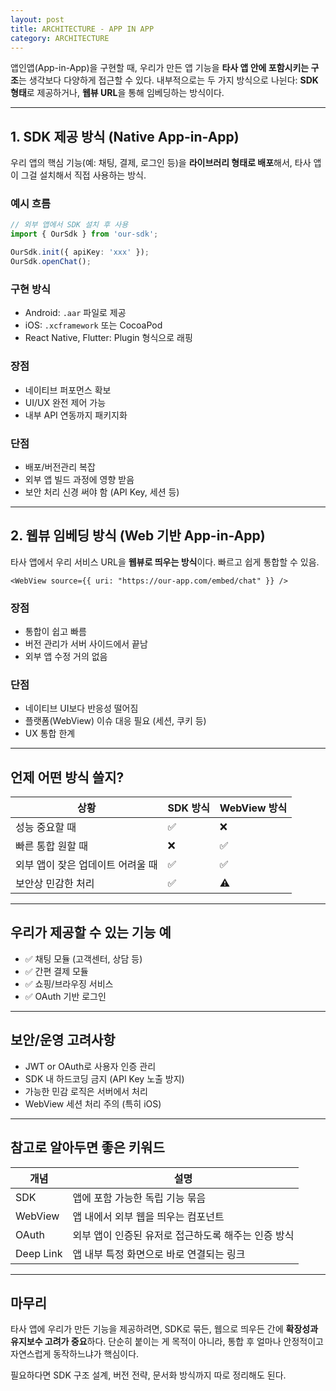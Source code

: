 ```yaml
---
layout: post
title: ARCHITECTURE - APP IN APP
category: ARCHITECTURE
---
```



앱인앱(App-in-App)을 구현할 때, 우리가 만든 앱 기능을 **타사 앱 안에 포함시키는 구조**는 생각보다 다양하게 접근할 수 있다. 내부적으로는 두 가지 방식으로 나뉜다: **SDK 형태**로 제공하거나, **웹뷰 URL**을 통해 임베딩하는 방식이다.

---

## 1. SDK 제공 방식 (Native App-in-App)

우리 앱의 핵심 기능(예: 채팅, 결제, 로그인 등)을 **라이브러리 형태로 배포**해서, 타사 앱이 그걸 설치해서 직접 사용하는 방식.

### 예시 흐름
```ts
// 외부 앱에서 SDK 설치 후 사용
import { OurSdk } from 'our-sdk';

OurSdk.init({ apiKey: 'xxx' });
OurSdk.openChat();
```

### 구현 방식
- Android: `.aar` 파일로 제공
- iOS: `.xcframework` 또는 CocoaPod
- React Native, Flutter: Plugin 형식으로 래핑

### 장점
- 네이티브 퍼포먼스 확보
- UI/UX 완전 제어 가능
- 내부 API 연동까지 패키지화

### 단점
- 배포/버전관리 복잡
- 외부 앱 빌드 과정에 영향 받음
- 보안 처리 신경 써야 함 (API Key, 세션 등)

---

## 2. 웹뷰 임베딩 방식 (Web 기반 App-in-App)

타사 앱에서 우리 서비스 URL을 **웹뷰로 띄우는 방식**이다. 빠르고 쉽게 통합할 수 있음.

```tsx
<WebView source={{ uri: "https://our-app.com/embed/chat" }} />
```

### 장점
- 통합이 쉽고 빠름
- 버전 관리가 서버 사이드에서 끝남
- 외부 앱 수정 거의 없음

### 단점
- 네이티브 UI보다 반응성 떨어짐
- 플랫폼(WebView) 이슈 대응 필요 (세션, 쿠키 등)
- UX 통합 한계

---

## 언제 어떤 방식 쓸지?

| 상황 | SDK 방식 | WebView 방식 |
|------|-----------|---------------|
| 성능 중요할 때 | ✅ | ❌ |
| 빠른 통합 원할 때 | ❌ | ✅ |
| 외부 앱이 잦은 업데이트 어려울 때 | ✅ | ✅ |
| 보안상 민감한 처리 | ✅ | ⚠️ |

---

## 우리가 제공할 수 있는 기능 예

- ✅ 채팅 모듈 (고객센터, 상담 등)
- ✅ 간편 결제 모듈
- ✅ 쇼핑/브라우징 서비스
- ✅ OAuth 기반 로그인

---

## 보안/운영 고려사항

- JWT or OAuth로 사용자 인증 관리
- SDK 내 하드코딩 금지 (API Key 노출 방지)
- 가능한 민감 로직은 서버에서 처리
- WebView 세션 처리 주의 (특히 iOS)

---

## 참고로 알아두면 좋은 키워드

| 개념 | 설명 |
|------|------|
| SDK | 앱에 포함 가능한 독립 기능 묶음 |
| WebView | 앱 내에서 외부 웹을 띄우는 컴포넌트 |
| OAuth | 외부 앱이 인증된 유저로 접근하도록 해주는 인증 방식 |
| Deep Link | 앱 내부 특정 화면으로 바로 연결되는 링크 |

---

## 마무리

타사 앱에 우리가 만든 기능을 제공하려면, SDK로 묶든, 웹으로 띄우든 간에 **확장성과 유지보수 고려가 중요**하다. 단순히 붙이는 게 목적이 아니라, 통합 후 얼마나 안정적이고 자연스럽게 동작하느냐가 핵심이다.

필요하다면 SDK 구조 설계, 버전 전략, 문서화 방식까지 따로 정리해도 된다.
